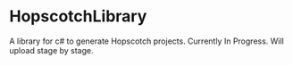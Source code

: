 # HopscotchLibrary
A library for c# to generate Hopscotch projects.
Currently In Progress. Will upload stage by stage.
